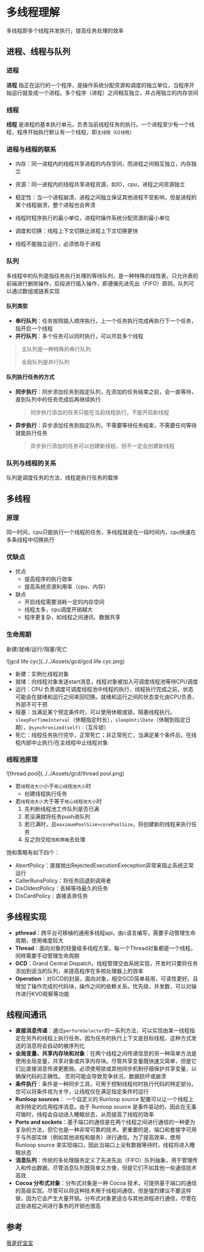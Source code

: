 # 多线程理解

多线程即多个线程并发执行，提高任务处理的效率

## 进程、线程与队列

### 进程

**进程** 指正在运行的一个程序，是操作系统分配资源和调度的独立单位，当程序开始运行就变成一个进程。多个程序（进程）之间相互独立，并占用独立的内存空间

### 线程

**线程** 是进程的基本执行单元，负责当前线程任务的执行。一个进程至少有一个线程，程序开始执行默认有一个线程，即`主线程（UI线程）`

### 进程与线程的联系

- 内存：同一进程内的线程共享进程的内存空间，而进程之间相互独立，内存独立
- 资源：同一进程内的线程共享进程资源，如IO，cpu，进程之间资源独立
- 稳定性：当一个进程崩溃，进程之间独立保证其他进程不受影响，但是进程的某个线程崩溃，整个进程也会奔溃
- 线程时程序执行的最小单位，进程时操作系统分配资源的最小单位

- 调度和切换：线程上下文切换比进程上下文切换更快
- 线程不能独立运行，必须依存于进程

### 队列

多线程中的队列是指任务执行处理的等待队列，是一种特殊的线性表，只允许表的前端进行删除操作，后段进行插入操作，即遵循先进先出（FIFO）原则，队列可以通过数组或链表实现

#### 队列类型

- **串行队列**：任务按照插入顺序执行，上一个任务执行完成再执行下一个任务，指开启一个线程
- **并行队列**：多个任务可以同时执行，可以开启多个线程

> 主队列是一种特殊的串行队列
>
> 全局队列是并行队列

#### 队列执行任务的方式

- **同步执行**：同步添加任务到指定队列，在添加的任务结束之前，会一直等待，直到队列中的任务完成后再继续执行

  > 同步执行添加的任务只能在当前线程执行，不能开启新线程

- **异步执行**：异步添加任务到指定队列，不需要等待任务结束，不需要任何等待就能执行任务

  > 异步执行添加的任务可以创建新线程，但不一定会创建新线程

### 队列与线程的关系

队列是调度任务的方法，线程是执行任务的载体

## 多线程

### 原理

同一时间，cpu只能执行一个线程的任务，多线程就是在一段时间内，cpu快速在多条线程中切换执行

### 优缺点

- 优点
  - 提高程序的执行效率
  - 提高系统资源利用率（cpu、内存）
- 缺点
  - 开启线程需要消耗一定的内存空间
  - 线程太多，cpu调度开销越大
  - 程序更复杂，如线程之间通讯、数据共享

### 生命周期

新建/就绪/运行/阻塞/死亡

![gcd life cyc](../../Assets/gcd/gcd life cyc.png)

- 新建：实例化线程对象
- 就绪：向线程对象发送start消息，线程对象被加入可调度线程池等待CPU调度
- 运行：CPU 负责调度可调度线程池中线程的执行，线程执行完成之前，状态可能会在就绪和运行之间来回切换。就绪和运行之间的状态变化由CPU负责，外部不可干预
- 阻塞：当满足某个预定条件时，可以使用休眠或锁，阻塞线程执行。`sleepForTimeInterval`（休眠指定时长），`sleepUntilDate`（休眠到指定日期），`@synchronized(self)：`（互斥锁）
- 死亡：线程任务执行完毕，正常死亡；非正常死亡，当满足某个条件后，在线程内部中止执行/在主线程中止线程对象

### 线程池原理

![thread pool](../../Assets/gcd/thread pool.png)

- 若`线程池大小`小于`核心线程池大小`时
  - 创建线程执行任务
- 若`线程池大小`大于等于`核心线程池大小`时
  1. 先判断线程池工作队列是否已满
  2. 若没满就将任务push进队列
  3. 若已满时，且`maximumPoolSize>corePoolSize`，将创建新的线程来执行任务
  4. 反之则交给`饱和策略`去处理

饱和策略有如下四个：

- AbortPolicy：直接抛出RejectedExecutionExeception异常来阻止系统正常运行
- CallerRunsPolicy：将任务回退到调用者
- DisOldestPolicy：丢掉等待最久的任务
- DisCardPolicy：直接丢弃任务

## 多线程实现

- **pthread**：跨平台可移植的通用多线程api，由c语言编写，需要手动管理生命周期，使用难度较大
- **Thread**：面向对象的轻量级多线程方案，每一个Thread对象都是一个线程，同样需要手动管理生命周期
- **GCD**：Grand Central Dispatch，线程管理交由系统实现，开发时只要将任务添加到适当的队列，来提高程序在多核处理器上的效率
- **Operation**：对GCD的封装，面向对象，相交GCD简单易用，可读性更好。且增加了操作完成的代码块，操作之间的依赖关系，优先级，并发数，可以对操作进行KVO观察等功能

## 线程间通讯

- **直接消息传递**：通过`performSelector`的一系列方法，可以实现由某一线程指定在另外的线程上执行任务。因为任务的执行上下文是目标线程，这种方式发送的消息将会自动的被序列化
- **全局变量、共享内存块和对象**：在两个线程之间传递信息的另一种简单方法是使用全局变量，共享对象或共享内存块。尽管共享变量既快速又简单，但是它们比直接消息传递更脆弱。必须使用锁或其他同步机制仔细保护共享变量，以确保代码的正确性。 否则可能会导致竞争状况，数据损坏或崩溃
- **条件执行**：条件是一种同步工具，可用于控制线程何时执行代码的特定部分。您可以将条件视为关守，让线程仅在满足指定条件时运行
- **Runloop sources**： 一个自定义的 Runloop source 配置可以让一个线程上收到特定的应用程序消息。由于 Runloop source 是事件驱动的，因此在无事可做时，线程会自动进入睡眠状态，从而提高了线程的效率
- **Ports and sockets**：基于端口的通信是在两个线程之间进行通信的一种更为复杂的方法，但它也是一种非常可靠的技术。更重要的是，端口和套接字可用于与外部实体（例如其他进程和服务）进行通信。为了提高效率，使用 Runloop source 来实现端口，因此当端口上没有数据等待时，线程将进入睡眠状态
- **消息队列**：传统的多处理服务定义了先进先出（FIFO）队列抽象，用于管理传入和传出数据。尽管消息队列既简单又方便，但是它们不如其他一些通信技术高效
- **Cocoa 分布式对象**：分布式对象是一种 Cocoa 技术，可提供基于端口的通信的高级实现。尽管可以将这种技术用于线程间通信，但是强烈建议不要这样做，因为它会产生大量开销。分布式对象更适合与其他进程进行通信，尽管在这些进程之间进行事务的开销也很高

## 参考

[我是好宝宝](https://juejin.cn/post/6844904121468715015)

